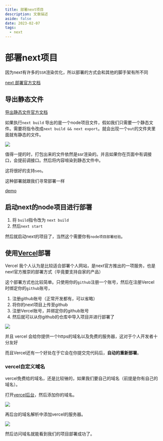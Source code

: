 ```yaml
---
title: 部署next项目
description: 文章描述
aside: false
date: 2023-02-07
tags:
  - next
---
```


# 部署next项目

因为next有许多的`SSR`渲染优化，所以部署的方式会和其他的脚手架有所不同


[next 部署官方文档](https://nextjs.org/docs/deployment)

## 导出静态文件


[导出静态文件官方文档](https://nextjs.org/docs/advanced-features/static-html-export)

如果执行`next build` 导出的是一个node项目文件，假如我们只需要一个静态文件。需要将指令改成`next build && next export`。就会出现一个`out`的文件夹里面就有静态的文件。

![](https://s2.loli.net/2023/01/11/QtiE3WDxA8Mo2dK.png)

值得一提的时，打包出来的文件依然是ssr渲染的。并且如果你在页面中有调接口，会提前调接口。然后将内容喧染到静态文件中。

这将很好的支持`seo`。


这种部署就跟我们寻常部署一样

[demo](https://github.com/vercel/next.js/tree/canary/examples/with-static-export)
## 启动next的node项目进行部署

1. 将 `build`指令改为 `next build`
2. 然后`next start`

然后就启动next的项目了，当然这个需要你有`node项目部署经验`。


## 使用[Vercel](https://vercel.com/dashboard?utm_source=next-site&utm_medium=docs&utm_campaign=next-website)部署

Vercel 我个人认为是比较适合部署个人网站，是next官方推出的一项服务，也是next官方推崇的部署方式（毕竟要支持自家的产品）

这个部署方式也比较简单。只使用你的`github`注册一个账号，然后在注册Vercel时绑定你的`github`账号，

1. 注册github账号（正常开发都有，可以省略）
2. 将你的next项目上传至github
3. 注册Vercel账号，并绑定你的github账号
4. 然后就可以从你github的仓库中导入项目并进行部署了

![](https://s2.loli.net/2023/01/12/tpOLJsym7rXndAV.png)

并且 vercel 会给你提供一个https的域名以及免费的服务器，这对于个人开发者十分友好

而且Vercel还有一个好处在于它会在你提交完代码后，**自动的重新部署**。


### vercel自定义域名
vercel免费给的域名，还是比较锉的，如果我们要自己的域名（前提是你有自己的域名）。

打开[vercel后台](https://vercel.com/dashboard/domains)，然后添加你的域名。

![](https://s2.loli.net/2023/01/12/bzOfu4geWNG1sh3.png)

再后台的域名解析中添加vercel的服务器。

![](https://s2.loli.net/2023/01/12/zLbxXZvT9mAqreB.png)

然后访问域名就能看到我们的项目部署成功了。

